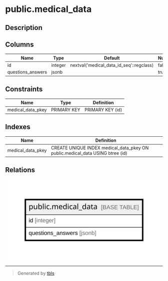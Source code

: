 # public.medical_data

## Description

## Columns

| Name | Type | Default | Nullable | Children | Parents | Comment |
| ---- | ---- | ------- | -------- | -------- | ------- | ------- |
| id | integer | nextval('medical_data_id_seq'::regclass) | false |  |  |  |
| questions_answers | jsonb |  | true |  |  |  |

## Constraints

| Name | Type | Definition |
| ---- | ---- | ---------- |
| medical_data_pkey | PRIMARY KEY | PRIMARY KEY (id) |

## Indexes

| Name | Definition |
| ---- | ---------- |
| medical_data_pkey | CREATE UNIQUE INDEX medical_data_pkey ON public.medical_data USING btree (id) |

## Relations

![er](public.medical_data.svg)

---

> Generated by [tbls](https://github.com/k1LoW/tbls)
